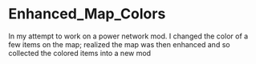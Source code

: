 # Enhanced_Map_Colors
In my attempt to work on a power network mod. I changed the color of a few items on the map; realized the map was then enhanced and so collected the colored items into a new mod
